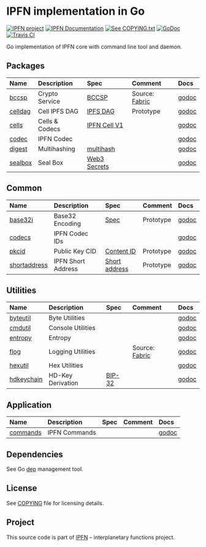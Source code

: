 # IPFN implementation in Go

[![IPFN project][badge-ipfn]][org-ipfn]
[![IPFN Documentation][badge-docs]][docs]
[![See COPYING.txt][badge-copying]][COPYING]
[![GoDoc][badge-godoc]][godoc-ipfn]
[![Travis CI][badge-ci]][ci]

Go implementation of IPFN core with command line tool and daemon.

## Packages

| Name               | Description    | Spec                         | Comment                  | Docs                 |
|:-------------------|:---------------|:-----------------------------|:-------------------------|:---------------------|
| [bccsp][bccsp]     | Crypto Service | [BCCSP][bccsp-spec]          | Source: [Fabric][fabric] | [godoc][bccsp-doc]   |
| [celldag][celldag] | Cell IPFS DAG  | [IPFS DAG][ipfs-dag]         | Prototype                | [godoc][celldag-doc] |
| [cells][cells]     | Cells & Codecs | [IPFN Cell V1][cell-spec]    |                          | [godoc][cells-doc]   |
| [codec][codec]     | IPFN Codec     |                              |                          | [godoc][codec-doc]   |
| [digest][digest]   | Multihashing   | [multihash][multihash]       |                          | [godoc][digest-doc]  |
| [sealbox][sealbox] | Seal Box       | [Web3 Secrets][web3-secrets] |                          | [godoc][sealbox-doc] |

## Common

| Name                         | Description        | Spec                               | Comment   | Docs                      |
|:-----------------------------|:-------------------|:-----------------------------------|:----------|:--------------------------|
| [base32i][base32i]           | Base32 Encoding    | [Spec][base32i-spec]               | Prototype | [godoc][base32i-doc]      |
| [codecs][codecs]             | IPFN Codec IDs     |                                    |           | [godoc][codecs-doc]       |
| [pkcid][pkcid]               | Public Key CID     | [Content ID][cid-spec]             | Prototype | [godoc][pkcid-doc]        |
| [shortaddress][shortaddress] | IPFN Short Address | [Short address][shortaddress-spec] | Prototype | [godoc][shortaddress-doc] |

## Utilities

| Name                     | Description       | Spec            | Comment                  | Docs                    |
|:-------------------------|:------------------|:----------------|:-------------------------|:------------------------|
| [byteutil][byteutil]     | Byte Utilities    |                 |                          | [godoc][byteutil-doc]   |
| [cmdutil][cmdutil]       | Console Utilities |                 |                          | [godoc][cmdutil-doc]    |
| [entropy][entropy]       | Entropy           |                 |                          | [godoc][entropy-doc]    |
| [flog][flog]             | Logging Utilities |                 | Source: [Fabric][fabric] | [godoc][flog-doc]       |
| [hexutil][hexutil]       | Hex Utilities     |                 |                          | [godoc][hexutil-doc]    |
| [hdkeychain][hdkeychain] | HD-Key Derivation | [BIP-32][bip32] |                          | [godoc][hdkeychain-doc] |

## Application

| Name                 | Description   | Spec | Comment | Docs                  |
|:---------------------|:--------------|:-----|:--------|:----------------------|
| [commands][commands] | IPFN Commands |      |         | [godoc][commands-doc] |

## Dependencies

See Go [dep](https://golang.github.io/dep/) management tool.

## License

See [COPYING][COPYING] file for licensing details.

## Project

This source code is part of [IPFN](https://github.com/ipfn) – interplanetary functions project.

[COPYING]: https://github.com/ipfn/ipfn/blob/master/COPYING.txt
[badge-ci]: https://travis-ci.org/ipfn/ipfn.svg?branch=master
[badge-copying]: https://img.shields.io/badge/license-see%20COPYING.txt-blue.svg?style=flat-square
[badge-docs]: https://img.shields.io/badge/documentation-IPFN-blue.svg?style=flat-square
[badge-godoc]: https://godoc.org/github.com/ipfn/ipfn/pkg?status.svg
[badge-ipfn]: https://img.shields.io/badge/project-IPFN-blue.svg?style=flat-square
[base32i-doc]: https://godoc.org/github.com/ipfn/ipfn/pkg/common/base32i
[base32i-spec]: https://github.com/ipfn/ipfn/blob/master/pkg/common/base32i/base32i.go#L25
[base32i]: https://github.com/ipfn/ipfn/tree/master/pkg/common/base32i
[codec]: https://github.com/ipfn/ipfn/tree/master/pkg/codec
[codec-doc]: https://godoc.org/github.com/ipfn/ipfn/pkg/codec
[codecs]: https://github.com/ipfn/ipfn/tree/master/pkg/common/codecs
[codecs-doc]: https://godoc.org/github.com/ipfn/ipfn/pkg/common/codecs
[digest]: https://github.com/ipfn/ipfn/tree/master/pkg/digest
[digest-doc]: https://godoc.org/github.com/ipfn/ipfn/pkg/digest
[bccsp-doc]: https://godoc.org/github.com/ipfn/ipfn/pkg/crypto/bccsp
[bccsp-spec]: https://jira.hyperledger.org/secure/attachment/10124/BCCSP.pdf
[bccsp]: https://github.com/ipfn/ipfn/tree/master/pkg/crypto/bccsp
[bip32]: https://github.com/bitcoin/bips/blob/master/bip-0032.mediawiki
[cell-spec]: https://github.com/ipfn/ipfn/tree/master/proto/cell.proto
[celldag-doc]: https://godoc.org/github.com/ipfn/ipfn/pkg/cells/celldag
[celldag]: https://github.com/ipfn/ipfn/tree/master/pkg/cells/celldag
[cells-doc]: https://godoc.org/github.com/ipfn/ipfn/pkg/cells
[cells]: https://github.com/ipfn/ipfn/tree/master/pkg/cells
[ci]: https://travis-ci.org/ipfn/ipfn
[cmdutil-doc]: https://godoc.org/github.com/ipfn/ipfn/pkg/utils/cmdutil
[cmdutil]: https://github.com/ipfn/ipfn/tree/master/pkg/utils/cmdutil
[commands-doc]: https://godoc.org/github.com/ipfn/ipfn/pkg/commands
[commands]: https://godoc.org/github.com/ipfn/ipfn/tree/master/pkg/commands
[docs]: https://docs.ipfn.io/
[entropy-doc]: https://godoc.org/github.com/ipfn/ipfn/pkg/crypto/entropy
[entropy]: https://github.com/ipfn/ipfn/tree/master/pkg/crypto/entropy
[fabric]: https://github.com/hyperledger/fabric
[flog-doc]: https://godoc.org/github.com/ipfn/ipfn/pkg/utils/flog
[flog]: https://github.com/ipfn/ipfn/tree/master/pkg/utils/flog
[godoc-ipfn]: https://godoc.org/github.com/ipfn/ipfn/tree/master/pkg
[hdkeychain-doc]: https://godoc.org/github.com/ipfn/ipfn/pkg/utils/hdkeychain
[hdkeychain]: https://github.com/ipfn/ipfn/tree/master/pkg/utils/hdkeychain
[hexutil-doc]: https://godoc.org/github.com/ipfn/ipfn/pkg/utils/hexutil
[hexutil]: https://github.com/ipfn/ipfn/tree/master/pkg/utils/hexutil
[byteutil-doc]: https://godoc.org/github.com/ipfn/ipfn/pkg/utils/byteutil
[byteutil]: https://github.com/ipfn/ipfn/tree/master/pkg/utils/byteutil
[ipfs-dag]: https://github.com/ipfs/specs/tree/master/merkledag
[pkcid-doc]: https://godoc.org/github.com/ipfn/ipfn/pkg/common/pkcid
[pkcid]: https://github.com/ipfn/ipfn/tree/master/pkg/common/pkcid
[org-ipfn]: https://github.com/ipfn
[sealbox-doc]: https://godoc.org/github.com/ipfn/ipfn/pkg/crypto/sealbox
[sealbox]: https://godoc.org/github.com/ipfn/ipfn/tree/master/pkg/crypto/sealbox
[shortaddress-doc]: https://godoc.org/github.com/ipfn/ipfn/pkg/common/shortaddress
[shortaddress-spec]: https://github.com/ipfn/ipfn/blob/master/pkg/common/shortaddress/address.go#L15
[shortaddress]: https://github.com/ipfn/ipfn/tree/master/pkg/common/shortaddress
[wallet-doc]: https://godoc.org/github.com/ipfn/ipfn/pkg/wallet
[web3-secrets]: https://github.com/ethereum/wiki/wiki/Web3-Secret-Storage-Definition
[cid-spec]: https://github.com/ipld/cid
[multihash]: https://github.com/multiformats/multihash
